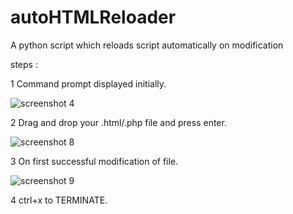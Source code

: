 # autoHTMLReloader
A python script which reloads script automatically on modification

steps :

1     Command prompt displayed initially.

![screenshot 4](https://cloud.githubusercontent.com/assets/21128320/22887022/70b9c366-f226-11e6-9f4c-425838b98fc9.png)

2     Drag and drop your .html/.php file and press enter.

![screenshot 8](https://cloud.githubusercontent.com/assets/21128320/22887390/e5cd0888-f227-11e6-9297-a797f4b43e2f.png)

3     On first successful modification of file.

![screenshot 9](https://cloud.githubusercontent.com/assets/21128320/22887391/e6da4f60-f227-11e6-8ee3-8fb80f87496b.png)

4     ctrl+x to TERMINATE.

